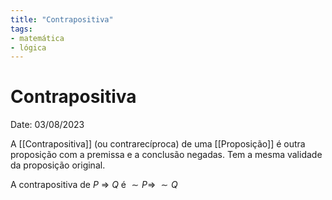 ```yaml
---
title: "Contrapositiva"
tags:
- matemática
- lógica
---
```

# Contrapositiva

Date: 03/08/2023

A [[Contrapositiva]] (ou contrarecíproca) de uma [[Proposição]] é outra proposição com a premissa e a conclusão negadas. Tem a mesma validade da proposição original.

A contrapositiva de $P$ $\Rightarrow$ $Q$ é $\sim P \Rightarrow \; \sim Q$
